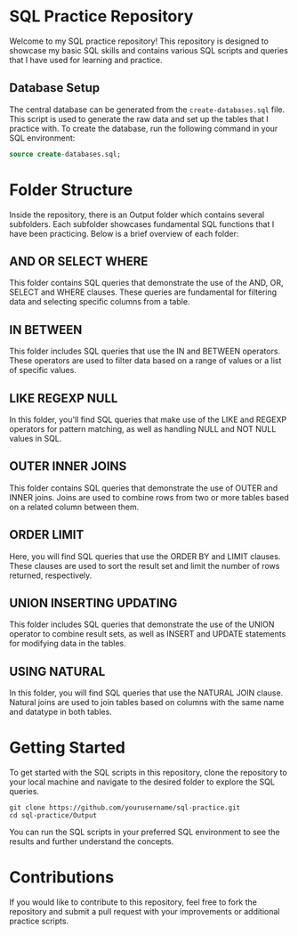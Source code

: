 # SQL Practice Repository

Welcome to my SQL practice repository! This repository is designed to showcase my basic SQL skills and contains various SQL scripts and queries that I have used for learning and practice.

## Database Setup

The central database can be generated from the `create-databases.sql` file. This script is used to generate the raw data and set up the tables that I practice with. To create the database, run the following command in your SQL environment:

```sql
source create-databases.sql;
```

# Folder Structure
Inside the repository, there is an Output folder which contains several subfolders. Each subfolder showcases fundamental SQL functions that I have been practicing. Below is a brief overview of each folder:

## AND OR SELECT WHERE
This folder contains SQL queries that demonstrate the use of the AND, OR, SELECT and WHERE clauses. These queries are fundamental for filtering data and selecting specific columns from a table.

## IN BETWEEN
This folder includes SQL queries that use the IN and BETWEEN operators. These operators are used to filter data based on a range of values or a list of specific values.

## LIKE REGEXP NULL
In this folder, you'll find SQL queries that make use of the LIKE and REGEXP operators for pattern matching, as well as handling NULL and NOT NULL values in SQL.

## OUTER INNER JOINS
This folder contains SQL queries that demonstrate the use of OUTER and INNER joins. Joins are used to combine rows from two or more tables based on a related column between them.

## ORDER LIMIT
Here, you will find SQL queries that use the ORDER BY and LIMIT clauses. These clauses are used to sort the result set and limit the number of rows returned, respectively.

## UNION INSERTING UPDATING
This folder includes SQL queries that demonstrate the use of the UNION operator to combine result sets, as well as INSERT and UPDATE statements for modifying data in the tables.

## USING NATURAL
In this folder, you will find SQL queries that use the NATURAL JOIN clause. Natural joins are used to join tables based on columns with the same name and datatype in both tables.

# Getting Started
To get started with the SQL scripts in this repository, clone the repository to your local machine and navigate to the desired folder to explore the SQL queries.

```
git clone https://github.com/yourusername/sql-practice.git
cd sql-practice/Output
```

You can run the SQL scripts in your preferred SQL environment to see the results and further understand the concepts.

# Contributions
If you would like to contribute to this repository, feel free to fork the repository and submit a pull request with your improvements or additional practice scripts.
